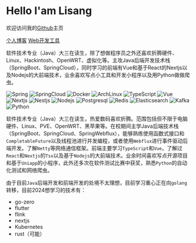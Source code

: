 # Hello I'am Lisang
欢迎访问我的[Github](https://github.com/wnnce)主页

[个人博客](https://blog.zeroxn.com)  [Web开发工具](https://tool.zeroxn.com)

软件技术专业（Java）大三在读生，除了想做程序员之外还喜欢折腾硬件、Linux、Hackintosh、OpenWRT、虚拟化等。主攻Java后端开发技术栈（SpringBoot、SpringCloud），同时学习的前端有Vue和基于React的Nextjs以及Nodejs的大前端技术，业余喜欢写点小工具和开发小程序以及用Python做做爬虫。

![Spring](https://img.shields.io/badge/Spring-00bd56?style=flat-square&logo=spring&logoColor=white) ![SpringCloud](https://img.shields.io/badge/SpringCloud-00bd56?style=flat-square&logo=springboot&logoColor=white) ![Docker](https://img.shields.io/badge/Docker-1eafed?style=flat-square&logo=docker&logoColor=white) ![ArchLinux](https://img.shields.io/badge/ArchLinux-53c7f0?style=flat-square&logo=archlinux&logoColor=white) ![TypeScript](https://img.shields.io/badge/TypeScript-398ab9?style=flat-square&logo=typescript&logoColor=white) ![Vue](https://img.shields.io/badge/Vue.js-31aa75?style=flat-square&logo=vue.js&logoColor=white) ![Nextjs](https://img.shields.io/badge/Nextjs-black?style=flat-square&logo=next.js&logoColor=white) ![Nestjs](https://img.shields.io/badge/Nestjs-ff5959?style=flat-square&logo=nestjs&logoColor=white) ![Nodejs](https://img.shields.io/badge/Nodejs-95cd41?style=flat-square&logo=node.js&logoColor=white) ![Postgresql](https://img.shields.io/badge/Postgresql-1eafed?style=flat-square&logo=postgresql&logoColor=white) ![Redis](https://img.shields.io/badge/Redis-cf3333?style=flat-square&logo=Redis&logoColor=white) ![Elasticsearch](https://img.shields.io/badge/Elasticsearch-3fc1c9?style=flat-square&logo=Elasticsearch&logoColor=white) ![Kafka](https://img.shields.io/badge/Kafka-414141?style=flat-square&logo=apachekafka&logoColor=white) ![Python](https://img.shields.io/badge/Python-6e828a?style=flat-square&logo=python&logoColor=white)


软件技术专业（Java）大三在读生，热爱数码喜欢折腾。范围包括但不限于电脑硬件、Linux、PVE、OpenWRT、黑苹果等。在校期间主学Java后端技术栈（SpringBoot、SpringCloud、SpringWebflux），能够熟练使用函数式接口和`CompletableFuture`以及线程池进行并发编程，或者使用`Webflux`进行事件驱动后端开发。了解`Netty`等网络通信框架。前端主要学习`TypeScript`和`Vue`，了解过`React`和`Nextjs`的`Tsx`以及基于`Nodejs`的大前端技术。业余时间喜欢写点开源项目和基于`Uniapp`的小程序，此外还多次在软件测试比赛中获奖，熟悉`Python`的自动化测试和网络爬虫。

由于目前`Java`后端开发和前端开发的处境不太理想，目前学习重心正在向`golang`转移，目前2024想学习的技术有：

- go-zero
- flutter
- flink
- nextjs
- Kubernetes
- rust（可能）

